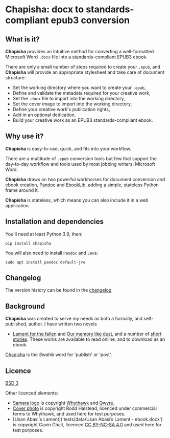 # Chapisha: docx to standards-compliant epub3 conversion

## What is it?

**Chapisha** provides an intuitive method for converting a well-formatted Microsoft Word `.docx` file into a 
standards-compliant EPUB3 ebook.

There are only a small number of steps required to create your `.epub`, and **Chapisha** will provide an appropriate
stylesheet and take care of document structure:

- Set the working directory where you want to create your `.epub`,
- Define and validate the metadata required for your creative work,
- Set the `.docx` file to import into the working directory,
- Set the cover image to import into the working directory,
- Define your creative work's publication rights,
- Add in an optional dedication,
- Build your creative work as an EPUB3 standards-compliant ebook.

## Why use it?

**Chapisha** is easy-to-use, quick, and fits into your workflow.

There are a multitude of `.epub` conversion tools but few that support the day-to-day workflow and tools used by most
jobbing writers: Microsoft Word.

**Chapisha** draws on two powerful workhorses for document conversion and ebook creation, [Pandoc](https://pandoc.org/epub.html)
and [EbookLib](http://docs.sourcefabric.org/projects/ebooklib/en/latest/index.html), adding a simple, stateless Python
frame around it. 

**Chapisha** is stateless, which means you can also include it in a web application.

## Installation and dependencies

You'll need at least Python 3.9, then:

    pip install chapisha

You will also need to install `Pandoc` and `Java`:

    sudo apt install pandoc default-jre

## Changelog

The version history can be found in the [changelog](https://github.com/whythawk/chapisha/blob/master/CHANGELOG).

## Background

**Chapisha** was created to serve my needs as both a formally, and self-published, author. I have written two novels
- [Lament for the fallen](https://gavinchait.com/lament-for-the-fallen/) and [Our memory like dust](https://gavinchait.com/our-memory-like-dust/), 
and a number of [short stories](https://gavinchait.com/). These works are available to read online, and to download
as an ebook.

[Chapisha](https://glosbe.com/sw/en/-chapisha) is the *Swahili* word for 'publish' or 'post'.

## Licence
[BSD 3](LICENSE)

Other licenced elements:

* [Samara logo](chapisha/helpers/images/logo.png) is copyright [Whythawk](https://whythawk.com) and [Qwyre](https://gavinchait.com).
* [Cover photo](tests/data/cover.jpg) is copyright Rodd Halstead, licenced under commercial terms to Whythawk, and used here for test purposes.
* [Usan Abasi's Lament]('tests/data/Usan Abasi’s Lament - ebook.docx') is copyright Gavin Chait, licenced [CC BY-NC-SA 4.0](https://creativecommons.org/licenses/by-nc-sa/4.0/) and used here for test purposes.
